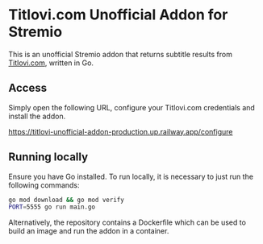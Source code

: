 # Titlovi.com Unofficial Addon for Stremio
This is an unofficial Stremio addon that returns subtitle results from [Titlovi.com](https://titlovi.com), written in Go.

## Access
Simply open the following URL, configure your Titlovi.com credentials and install the addon.

https://titlovi-unofficial-addon-production.up.railway.app/configure

## Running locally
Ensure you have Go installed. To run locally, it is necessary to just run the following commands:
```bash
go mod download && go mod verify
PORT=5555 go run main.go
```
Alternatively, the repository contains a Dockerfile which can be used to build an image and run the addon in a container.
